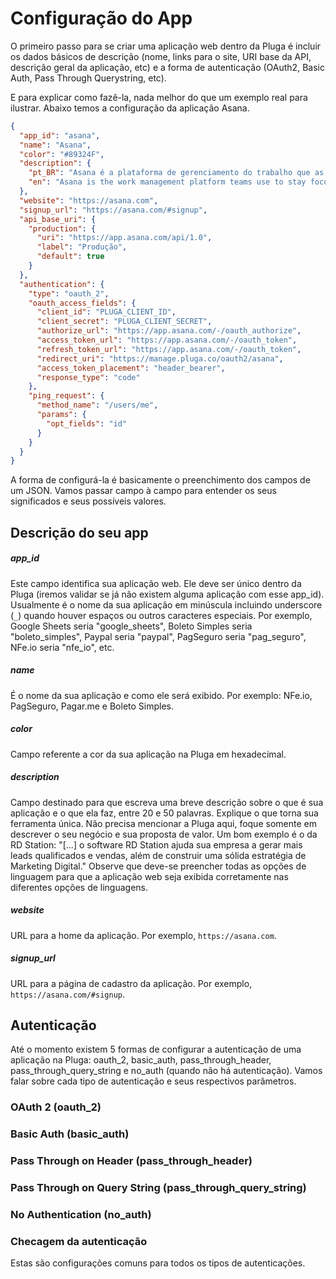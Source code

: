 # Configuração do App

O primeiro passo para se criar uma aplicação web dentro da Pluga é incluir os
dados básicos de descrição (nome, links para o site, URI base da API, descrição
geral da aplicação, etc) e a forma de autenticação (OAuth2, Basic Auth,
Pass Through Querystring, etc).

E para explicar como fazê-la, nada melhor do que um exemplo real para ilustrar.
Abaixo temos a configuração da aplicação Asana.

```json
{
  "app_id": "asana",
  "name": "Asana",
  "color": "#89324F",
  "description": {
    "pt_BR": "Asana é a plataforma de gerenciamento do trabalho que as equipe usam para permanecer focadas nas metas, projetos e tarefas diárias que fazem crescer o negócio.",
    "en": "Asana is the work management platform teams use to stay focused on the goals, projects, and daily tasks that grow business."
  },
  "website": "https://asana.com",
  "signup_url": "https://asana.com/#signup",
  "api_base_uri": {
    "production": {
      "uri": "https://app.asana.com/api/1.0",
      "label": "Produção",
      "default": true
    }
  },
  "authentication": {
    "type": "oauth_2",
    "oauth_access_fields": {
      "client_id": "PLUGA_CLIENT_ID",
      "client_secret": "PLUGA_CLIENT_SECRET",
      "authorize_url": "https://app.asana.com/-/oauth_authorize",
      "access_token_url": "https://app.asana.com/-/oauth_token",
      "refresh_token_url": "https://app.asana.com/-/oauth_token",
      "redirect_uri": "https://manage.pluga.co/oauth2/asana",
      "access_token_placement": "header_bearer",
      "response_type": "code"
    },
    "ping_request": {
      "method_name": "/users/me",
      "params": {
        "opt_fields": "id"
      }
    }
  }
}
```

A forma de configurá-la é basicamente o preenchimento dos campos de um JSON.
Vamos passar campo à campo para entender os seus significados e seus possíveis
valores.

## Descrição do seu app

##### app\_id

Este campo identifica sua aplicação web. Ele deve ser único dentro da Pluga
(iremos validar se já não existem alguma aplicação com esse app\_id). Usualmente
é o nome da sua aplicação em minúscula incluindo underscore (`_`) quando houver
espaços ou outros caracteres especiais. Por exemplo, Google Sheets seria
"google\_sheets", Boleto Simples seria "boleto\_simples", Paypal seria "paypal",
PagSeguro seria "pag\_seguro", NFe.io seria "nfe\_io", etc.

##### name

É o nome da sua aplicação e como ele será exibido. Por exemplo: NFe.io,
PagSeguro, Pagar.me e Boleto Simples.

##### color

Campo referente a cor da sua aplicação na Pluga em hexadecimal.

##### description

Campo destinado para que escreva uma breve descrição sobre o que é sua
aplicação e o que ela faz, entre 20 e 50 palavras. Explique o que torna sua
ferramenta única. Não precisa mencionar a Pluga aqui, foque somente em descrever
o seu negócio e sua proposta de valor. Um bom exemplo é o da RD Station:
"[...] o software RD Station ajuda sua empresa a gerar mais leads qualificados e
vendas, além de construir uma sólida estratégia de Marketing Digital." Observe
que deve-se preencher todas as opções de linguagem para que a aplicação web seja
exibida corretamente nas diferentes opções de linguagens.

##### website

URL para a home da aplicação. Por exemplo, `https://asana.com`.

##### signup\_url

URL para a página de cadastro da aplicação. Por exemplo,
`https://asana.com/#signup`.

## Autenticação

Até o momento existem 5 formas de configurar a autenticação de uma aplicação na
Pluga: oauth\_2, basic\_auth, pass\_through\_header,
pass\_through\_query\_string e no\_auth (quando não há autenticação). Vamos
falar sobre cada tipo de autenticação e seus respectivos parâmetros.

### OAuth 2 (oauth\_2)

### Basic Auth (basic\_auth)

### Pass Through on Header (pass\_through\_header)

### Pass Through on Query String (pass\_through\_query\_string)

### No Authentication (no\_auth)

### Checagem da autenticação

Estas são configurações comuns para todos os tipos de autenticações.

